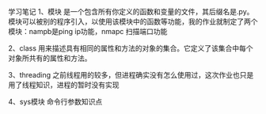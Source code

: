 学习笔记
1、模块 是一个包含所有你定义的函数和变量的文件，其后缀名是.py。模块可以被别的程序引入，以使用该模块中的函数等功能，我的作业就制定了两个模块：nampb是ping ip功能，nmapc 扫描端口功能

2、class 用来描述具有相同的属性和方法的对象的集合。它定义了该集合中每个对象所共有的属性和方法。

3、threading 之前线程用的较多，但进程确实没有怎么使用过，这次作业也只是用了线程知识，进程的暂时没有实现

4、sys模块 命令行参数知识点
